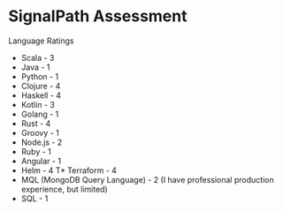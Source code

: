 # SignalPath Assessment

Language Ratings

* Scala - 3
* Java - 1
* Python - 1
* Clojure - 4
* Haskell - 4
* Kotlin - 3
* Golang - 1
* Rust - 4
* Groovy - 1
* Node.js - 2
* Ruby - 1
* Angular - 1
* Helm - 4
T* Terraform - 4
* MQL (MongoDB Query Language) - 2 (I have professional production experience, but limited)
* SQL - 1
